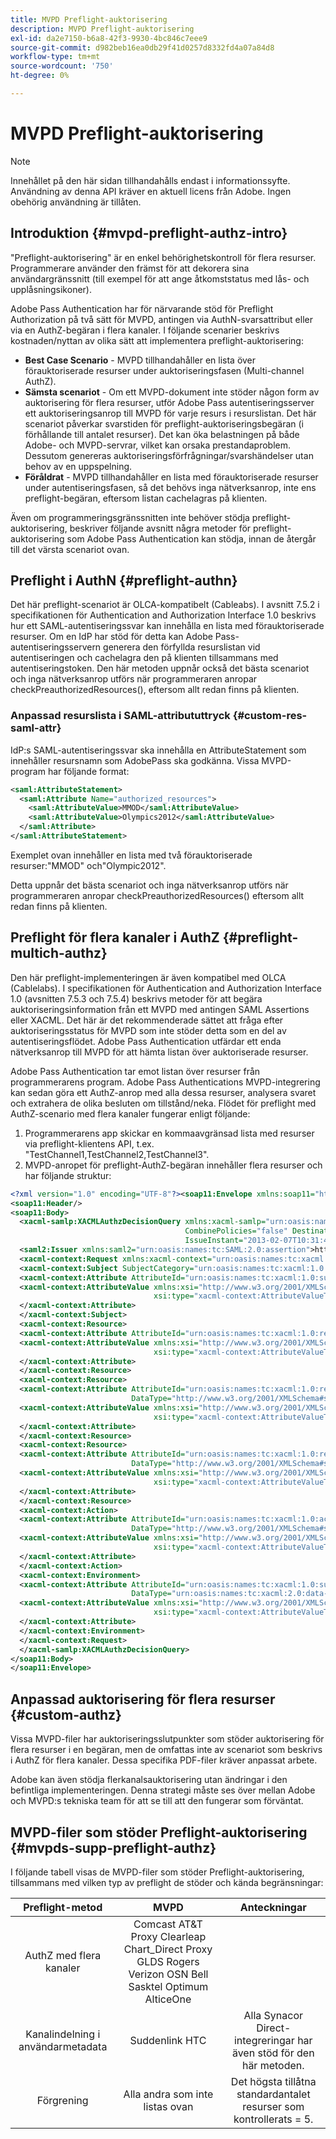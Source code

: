 ```yaml
---
title: MVPD Preflight-auktorisering
description: MVPD Preflight-auktorisering
exl-id: da2e7150-b6a8-42f3-9930-4bc846c7eee9
source-git-commit: d982beb16ea0db29f41d0257d8332fd4a07a84d8
workflow-type: tm+mt
source-wordcount: '750'
ht-degree: 0%

---
```


# MVPD Preflight-auktorisering

>[!NOTE]
>
>Innehållet på den här sidan tillhandahålls endast i informationssyfte. Användning av denna API kräver en aktuell licens från Adobe. Ingen obehörig användning är tillåten.

## Introduktion {#mvpd-preflight-authz-intro}

&quot;Preflight-auktorisering&quot; är en enkel behörighetskontroll för flera resurser. Programmerare använder den främst för att dekorera sina användargränssnitt (till exempel för att ange åtkomststatus med lås- och upplåsningsikoner).

Adobe Pass Authentication har för närvarande stöd för Preflight Authorization på två sätt för MVPD, antingen via AuthN-svarsattribut eller via en AuthZ-begäran i flera kanaler.  I följande scenarier beskrivs kostnaden/nyttan av olika sätt att implementera preflight-auktorisering:

* **Best Case Scenario** - MVPD tillhandahåller en lista över förauktoriserade resurser under auktoriseringsfasen (Multi-channel AuthZ).
* **Sämsta scenariot** - Om ett MVPD-dokument inte stöder någon form av auktorisering för flera resurser, utför Adobe Pass autentiseringsserver ett auktoriseringsanrop till MVPD för varje resurs i resurslistan. Det här scenariot påverkar svarstiden för preflight-auktoriseringsbegäran (i förhållande till antalet resurser). Det kan öka belastningen på både Adobe- och MVPD-servrar, vilket kan orsaka prestandaproblem. Dessutom genereras auktoriseringsförfrågningar/svarshändelser utan behov av en uppspelning.
* **Föråldrat** - MVPD tillhandahåller en lista med förauktoriserade resurser under autentiseringsfasen, så det behövs inga nätverksanrop, inte ens preflight-begäran, eftersom listan cachelagras på klienten.

Även om programmeringsgränssnitten inte behöver stödja preflight-auktorisering, beskriver följande avsnitt några metoder för preflight-auktorisering som Adobe Pass Authentication kan stödja, innan de återgår till det värsta scenariot ovan.

## Preflight i AuthN {#preflight-authn}

Det här preflight-scenariot är OLCA-kompatibelt (Cableabs). I avsnitt 7.5.2 i specifikationen för Authentication and Authorization Interface 1.0 beskrivs hur ett SAML-autentiseringssvar kan innehålla en lista med förauktoriserade resurser. Om en IdP har stöd för detta kan Adobe Pass-autentiseringsservern generera den förfyllda resurslistan vid autentiseringen och cachelagra den på klienten tillsammans med autentiseringstoken. Den här metoden uppnår också det bästa scenariot och inga nätverksanrop utförs när programmeraren anropar checkPreauthorizedResources(), eftersom allt redan finns på klienten.

### Anpassad resurslista i SAML-attribututtryck {#custom-res-saml-attr}

IdP:s SAML-autentiseringssvar ska innehålla en AttributeStatement som innehåller resursnamn som AdobePass ska godkänna.  Vissa MVPD-program har följande format:

```XML
<saml:AttributeStatement>
  <saml:Attribute Name="authorized_resources">
    <saml:AttributeValue>MMOD</saml:AttributeValue>
    <saml:AttributeValue>Olympics2012</saml:AttributeValue>
  </saml:Attribute>
</saml:AttributeStatement>
```

Exemplet ovan innehåller en lista med två förauktoriserade resurser:&quot;MMOD&quot; och&quot;Olympic2012&quot;.

Detta uppnår det bästa scenariot och inga nätverksanrop utförs när programmeraren anropar checkPreauthorizedResources() eftersom allt redan finns på klienten.

## Preflight för flera kanaler i AuthZ {#preflight-multich-authz}

Den här preflight-implementeringen är även kompatibel med OLCA (Cablelabs).  I specifikationen för Authentication and Authorization Interface 1.0 (avsnitten 7.5.3 och 7.5.4) beskrivs metoder för att begära auktoriseringsinformation från ett MVPD med antingen SAML Assertions eller XACML. Det här är det rekommenderade sättet att fråga efter auktoriseringsstatus för MVPD som inte stöder detta som en del av autentiseringsflödet. Adobe Pass Authentication utfärdar ett enda nätverksanrop till MVPD för att hämta listan över auktoriserade resurser.


Adobe Pass Authentication tar emot listan över resurser från programmerarens program. Adobe Pass Authentications MVPD-integrering kan sedan göra ett AuthZ-anrop med alla dessa resurser, analysera svaret och extrahera de olika besluten om tillstånd/neka.  Flödet för preflight med AuthZ-scenario med flera kanaler fungerar enligt följande:

1. Programmerarens app skickar en kommaavgränsad lista med resurser via preflight-klientens API, t.ex. &quot;TestChannel1,TestChannel2,TestChannel3&quot;.
1. MVPD-anropet för preflight-AuthZ-begäran innehåller flera resurser och har följande struktur:

```XML
<?xml version="1.0" encoding="UTF-8"?><soap11:Envelope xmlns:soap11="http://schemas.xmlsoap.org/soap/envelope/"> 
<soap11:Header/> 
<soap11:Body> 
  <xacml-samlp:XACMLAuthzDecisionQuery xmlns:xacml-samlp="urn:oasis:names:tc:xacml:2.0:profile:saml2.0:v2:schema:protocol" 
                                       CombinePolicies="false" Destination="https://login.idpexmaple.net/" ID="_3576604f382455d6495f342d9e07b69c" 
                                       IssueInstant="2013-02-07T10:31:40.333Z" Version="2.0"> 
  <saml2:Issuer xmlns:saml2="urn:oasis:names:tc:SAML:2.0:assertion">https://saml.sp.auth-staging.adobe.com/on-behalf-of/TestDistributors</saml2:Issuer> 
  <xacml-context:Request xmlns:xacml-context="urn:oasis:names:tc:xacml:2.0:context:schema:os"> 
  <xacml-context:Subject SubjectCategory="urn:oasis:names:tc:xacml:1.0:subject-category:access-subject"> 
  <xacml-context:Attribute AttributeId="urn:oasis:names:tc:xacml:1.0:subject:subject-id" DataType="http://www.w3.org/2001/XMLSchema#string"> 
  <xacml-context:AttributeValue xmlns:xsi="http://www.w3.org/2001/XMLSchema-instance" 
                                xsi:type="xacml-context:AttributeValueType">VFZTAQEAABQCe[...]</xacml-context:AttributeValue> 
  </xacml-context:Attribute> 
  </xacml-context:Subject> 
  <xacml-context:Resource> 
  <xacml-context:Attribute AttributeId="urn:oasis:names:tc:xacml:1.0:resource:resource-id" DataType="http://www.w3.org/2001/XMLSchema#string"> 
  <xacml-context:AttributeValue xmlns:xsi="http://www.w3.org/2001/XMLSchema-instance" 
                                xsi:type="xacml-context:AttributeValueType">TestChannel1</xacml-context:AttributeValue> 
  </xacml-context:Attribute> 
  </xacml-context:Resource> 
  <xacml-context:Resource> 
  <xacml-context:Attribute AttributeId="urn:oasis:names:tc:xacml:1.0:resource:resource-id" 
                           DataType="http://www.w3.org/2001/XMLSchema#string"> 
  <xacml-context:AttributeValue xmlns:xsi="http://www.w3.org/2001/XMLSchema-instance" 
                                xsi:type="xacml-context:AttributeValueType">TestChannel2</xacml-context:AttributeValue> 
  </xacml-context:Attribute> 
  </xacml-context:Resource> 
  <xacml-context:Resource> 
  <xacml-context:Attribute AttributeId="urn:oasis:names:tc:xacml:1.0:resource:resource-id" 
                           DataType="http://www.w3.org/2001/XMLSchema#string"> 
  <xacml-context:AttributeValue xmlns:xsi="http://www.w3.org/2001/XMLSchema-instance"
                                xsi:type="xacml-context:AttributeValueType">TestChannel3</xacml-context:AttributeValue> 
  </xacml-context:Attribute> 
  </xacml-context:Resource> 
  <xacml-context:Action> 
  <xacml-context:Attribute AttributeId="urn:oasis:names:tc:xacml:1.0:action:action-id" 
                           DataType="http://www.w3.org/2001/XMLSchema#string"> 
  <xacml-context:AttributeValue xmlns:xsi="http://www.w3.org/2001/XMLSchema-instance" 
                                xsi:type="xacml-context:AttributeValueType">VIEW</xacml-context:AttributeValue> 
  </xacml-context:Attribute> 
  </xacml-context:Action> 
  <xacml-context:Environment> 
  <xacml-context:Attribute AttributeId="urn:oasis:names:tc:xacml:1.0:subject:authn-locality:ip-address" 
                           DataType="urn:oasis:names:tc:xacml:2.0:data-type:ipAddress"> 
  <xacml-context:AttributeValue xmlns:xsi="http://www.w3.org/2001/XMLSchema-instance" 
                                xsi:type="xacml-context:AttributeValueType">127.0.0.1</xacml-context:AttributeValue> 
  </xacml-context:Attribute> 
  </xacml-context:Environment> 
  </xacml-context:Request> 
  </xacml-samlp:XACMLAuthzDecisionQuery> 
</soap11:Body> 
</soap11:Envelope>
```

## Anpassad auktorisering för flera resurser {#custom-authz}

Vissa MVPD-filer har auktoriseringsslutpunkter som stöder auktorisering för flera resurser i en begäran, men de omfattas inte av scenariot som beskrivs i AuthZ för flera kanaler. Dessa specifika PDF-filer kräver anpassat arbete.

Adobe kan även stödja flerkanalsauktorisering utan ändringar i den befintliga implementeringen.  Denna strategi måste ses över mellan Adobe och MVPD:s tekniska team för att se till att den fungerar som förväntat.

## MVPD-filer som stöder Preflight-auktorisering {#mvpds-supp-preflight-authz}

I följande tabell visas de MVPD-filer som stöder Preflight-auktorisering, tillsammans med vilken typ av preflight de stöder och kända begränsningar:

| Preflight-metod | MVPD | Anteckningar |
|:-------------------------------:|:--------------------------------------------------------------------------------------------------------:|:------------------------------------------------------------------:|
| AuthZ med flera kanaler | Comcast AT&amp;T Proxy Clearleap Chart_Direct Proxy GLDS Rogers Verizon OSN Bell Sasktel Optimum AlticeOne |                                                                    |
| Kanalindelning i användarmetadata | Suddenlink HTC | Alla Synacor Direct-integreringar har även stöd för den här metoden. |
| Förgrening | Alla andra som inte listas ovan | Det högsta tillåtna standardantalet resurser som kontrollerats = 5. |

<!--
![RelatedInformation]
>* [Logout](/help/authentication/usecase-mvpd-logout.md)
>* [Authorization](/help/authentication/authz-usecase.md)
>* [MVPD Integration Features](/help/authentication/mvpd-integr-features.md)
>* [MVPD User Metadata Exchange](/help/authentication/mvpd-user-metadata-exchng.md)
>* [Preflight Authorization - Programmer Integration Guide](/help/authentication/preflight-authz.md)
>* [AuthN and AuthZ Interface 1.0 Specification](https://www.cablelabs.com/specifications/CL-SP-AUTH1.0-I04-120621.pdf){target=_blank} 
-->
